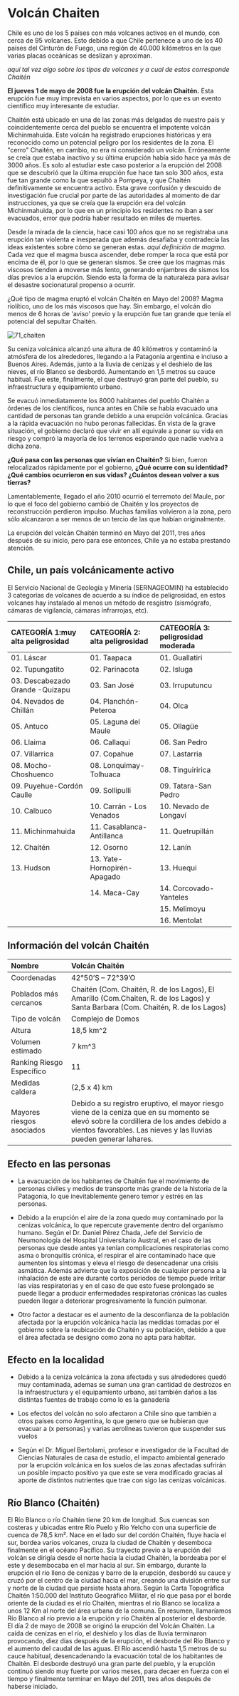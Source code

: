 # Volcán Chaiten
Chile es uno de los 5 países con más volcanes activos en el mundo, con cerca de 95 volcanes.  Esto debido a que Chile pertenece a uno de los 40 países del Cinturón de Fuego, una región de 40.000 kilómetros en la que varias placas oceánicas se deslizan y aproximan.

*aquí tal vez algo sobre los tipos de volcanes y a cual de estos corresponde Chaitén*


__El jueves 1 de mayo de 2008 fue la erupción del volcán Chaitén.__ Esta erupción fue muy imprevista en varios aspectos, por lo que es un evento científico muy interesante de estudiar.

Chaitén está ubicado en una de las zonas más delgadas de nuestro país y coincidentemente cerca del pueblo se encuentra el impotente volcán Michinmahuida. Este volcán ha registrado erupciones históricas y era reconocido como un potencial peligro por los residentes de la zona. El "cerro" Chaitén, en cambio, no era ni considerado un volcán. Erróneamente se creía que estaba inactivo y su última erupción había sido hace ya más de 3000 años. Es solo al estudiar este caso posterior a la erupción del 2008 que se descubrió que la última erupción fue hace tan solo 300 años, esta fue tan grande como la que sepultó a Pompeya, y que Chaitén definitivamente se encuentra activo. Esta grave confusión y descuido de investigación fue crucial por parte de las autoridades al momento de dar instrucciones, ya que se creía que la erupción era del volcán Michinmahuida, por lo que en un principio los residentes no iban a ser evacuados, error que podría haber resultado en miles de muertes.

Desde la mirada de la ciencia, hace casi 100 años que no se registraba una erupción tan violenta e inesperada que además desafiaba y contradecía las ideas existentes sobre cómo se generan estas. *aquí definición de magma.* Cada vez que el magma busca ascender, debe romper la roca que está por encima de él, por lo que se generan sismos. Se cree que los magmas más viscosos tienden a moverse más lento, generando enjambres de sismos los días previos a la erupción. Siendo esta la forma de la naturaleza para avisar el desastre socionatural propenso a ocurrir.

¿Qué tipo de magma eruptó el volcán Chaitén en Mayo del 2008?
Magma riolítico, uno de los más viscosos que hay. Sin embargo, el volcán dio menos de 6 horas de 'aviso' previo y la erupción fue tan grande que tenía el potencial del sepultar Chaitén.

![71_chaiten](https://user-images.githubusercontent.com/75447953/140771123-35bb390f-79ae-4202-93e0-5c0fc303be1c.jpg)

Su ceniza volcánica alcanzó una altura de 40 kilómetros y contaminó la atmósfera de los alrededores, llegando a la Patagonia argentina e incluso a Buenos Aires. Además, junto a la lluvia de cenizas y el deshielo de las nieves, el río Blanco se desbordó. Aumentando en 1,5 metros su cauce habitual. Fue este, finalmente, el que destruyó gran parte del pueblo, su infraestructura y equipamiento urbano.

Se evacuó inmediatamente los 8000 habitantes del pueblo Chaitén a órdenes de los científicos, nunca antes en Chile se había evacuado una cantidad de personas tan grande debido a una erupción volcánica. Gracias a la rápida evacuación no hubo peronas fallecidas. En vista de la grave situación, el gobierno declaró que vivir en allí equivale a poner su vida en riesgo y compró la mayoría de los terrenos esperando que nadie vuelva a dicha zona.

__¿Qué pasa con las personas que vivían en Chaitén?__ Si bien, fueron relocalizados rápidamente por el gobierno, __¿Qué ocurre con su identidad? ¿Qué cambios ocurrieron en sus vidas? ¿Cuántos desean volver a sus tierras?__

Lamentablemente, llegado el año 2010 ocurrió el terremoto del Maule, por lo que el foco del gobierno cambió de Chaitén y los proyectos de reconstrucción perdieron impulso. Muchas familias volvieron a la zona, pero sólo alcanzaron a ser menos de un tercio de las que habían originalmente.

La erupción del volcán Chaitén terminó en Mayo del 2011, tres años después de su inicio, pero para ese entonces, Chile ya no estaba prestando atención.


## Chile, un país volcánicamente activo
El Servicio Nacional de Geología y Minería (SERNAGEOMIN) ha establecido 3 categorías de volcanes de acuerdo a su índice de peligrosidad, en estos volcanes hay instalado al menos un método de resgistro (sismógrafo, cámaras de vigilancia, cámaras infrarrojas, etc).


| CATEGORÍA 1:muy alta peligrosidad | CATEGORÍA 2: alta peligrosidad | CATEGORÍA 3: peligrosidad moderada |
|:----------------------------------|:-------------------------------|:-----------------------------------|
| 01. Láscar                        | 01. Taapaca                    | 01. Guallatiri                     |
| 02. Tupungatito                   | 02. Parinacota                 | 02. Isluga                         |
| 03. Descabezado Grande -Quizapu   | 03. San José                   | 03. Irruputuncu                    |
| 04. Nevados de Chillán            | 04. Planchón-Peteroa           | 04. Olca                           |
| 05. Antuco                        | 05. Laguna del Maule           | 05. Ollagüe                        |
| 06. Llaima                        | 06. Callaqui                   | 06. San Pedro                      |
| 07. Villarrica                    | 07. Copahue                    | 07. Lastarria                      |
| 08. Mocho-Choshuenco              | 08. Lonquimay-Tolhuaca         | 08. Tinguiririca                   |
| 09. Puyehue-Cordón Caulle         | 09. Sollipulli                 | 09. Tatara-San Pedro               |
| 10. Calbuco                       | 10. Carrán - Los Venados       | 10. Nevado de Longaví              |
| 11. Michinmahuida                 | 11. Casablanca-Antillanca      | 11. Quetrupillán                   |
| 12. Chaitén                       | 12. Osorno                     | 12. Lanín                          |
| 13. Hudson                        | 13. Yate-Hornopirén-Apagado    | 13. Huequi                         |
|                                   | 14. Maca-Cay                   | 14. Corcovado-Yanteles             |
|                                   |                                | 15. Melimoyu                       |
|                                   |                                | 16. Mentolat                       |
## Información del volcán Chaitén

| Nombre | Volcán Chaitén |
|:----------|:----------|
| Coordenadas | 42°50’S – 72°39’O |
| Poblados más cercanos | Chaitén (Com. Chaitén, R. de los Lagos), El Amarillo (Com.Chaiten, R. de los Lagos) y Santa Barbara (Com. Chaitén, R. de los Lagos) |
| Tipo de volcán | Complejo de Domos |
| Altura | 18,5 km^2 |
| Volumen estimado | 7 km^3 |
| Ranking Riesgo Específico | 11 |
| Medidas caldera | (2,5 x 4) km |
| Mayores riesgos asociados | Debido a su registro eruptivo, el mayor riesgo viene de la ceniza que en su momento se elevó sobre la cordillera de los andes debido a vientos favorables. Las nieves y las lluvias pueden generar lahares. |

## Efecto en las personas

- La evacuación de los habitantes de Chaitén fue el movimiento de personas civiles y medios de transporte más grande de la historia de la Patagonia, lo que inevitablemente genero temor y estrés en las personas.

- Debido a la erupción el aire de la zona quedo muy contaminado por la cenizas volcánica, lo que repercute gravemente dentro del organismo humano. Según el Dr. Daniel Pérez Chada, Jefe del Servicio de Neumonología del Hospital Universitario Austral, en el caso de las personas que desde antes ya tenían complicaciones respiratorias como asma o bronquitis crónica, el respirar el aire contaminado hace que aumenten los síntomas y eleva el riesgo de desencadenar una crisis asmática. Además advierte que la exposición de cualquier persona a la inhalación de este aire durante cortos periodos de tiempo puede irritar las vías respiratorias y en el caso de que esto fuese prolongado se puede llegar a producir enfermedades respiratorias crónicas las cuales pueden llegar a deteriorar progresivamente la función pulmonar.

- Otro factor a destacar es el aumento de la desconfianza de la población afectada por la erupción volcánica hacia las medidas tomadas por el gobierno sobre la reubicación de Chaitén y su población, debido a que el área afectada se designo como zona no apta para habitar.

## Efecto en la localidad

- Debido a la ceniza volcánica la zona afectada y sus alrededores quedó muy contaminada, ademas se suman una gran cantidad de destrozos en la infraestructura y el equipamiento urbano, así también daños a las distintas fuentes de trabajo como lo es la ganadería

- Los efectos del volcán no solo afectaron a Chile sino que también a otros países como Argentina, lo que genero  que se hubieran que evacuar a (x personas) y varias aerolíneas tuvieron que suspender sus vuelos 

- Según el Dr. Miguel Bertolami, profesor e investigador de la Facultad de Ciencias Naturales de casa de estudio, el impacto ambiental generado por la erupción volcánica en los suelos de las zonas afectadas sufrirán un posible impacto positivo ya que este se vera modificado gracias al aporte de distintos nutrientes que trae con sigo las cenizas volcánicas.


## Río Blanco (Chaitén)
El Río Blanco o río Chaitén tiene 20 km de longitud. Sus cuencas son costeras y ubicadas entre Río Puelo y Río Yelcho con una superficie de cuenca de 78,5 km². Nace en el lado sur del cordón Chaitén, fluye hacia el sur, bordea varios volcanes, cruza la ciudad de Chaitén y desemboca finalmente en el océano Pacífico. Su trayecto previo a la erupción del volcán se dirigía desde el norte hacia la ciudad Chaitén, la bordeaba por el este y desembocaba en el mar hacia al sur. Sin embargo, durante la erupción el río lleno de cenizas y barro de la erupción, desbordó su cauce y cruzó por el centro de la ciudad hacia el mar, creando una división entre sur y norte de la ciudad que persiste hasta ahora.
Según la Carta Topográfica Chaitén 1:50.000 del Instituto Geográfico Militar, el río que pasa por el borde oriente de la ciudad es el río Chaitén, mientras el río Blanco se localiza a unos 12 Km al norte del área urbana de la comuna. En resumen, llamaríamos Río Blanco al río previo a la erupción y río Chaitén al posterior el desborde.
El día 2 de mayo de 2008 se originó la erupción del Volcán Chaitén. La caída de cenizas en el río, el deshielo y los días de lluvia terminaron provocando, diez días después de la erupción, el desborde del Río Blanco y el aumento del caudal de las aguas. El Río ascendió hasta 1,5 metros de su cauce habitual, desencadenando la evacuación total de los habitantes de Chaitén. El desborde destruyó una gran parte del pueblo, y la erupción continuó siendo muy fuerte por varios meses, para decaer en fuerza con el tiempo y finalmente terminar en Mayo del 2011, tres años después de haberse iniciado.
